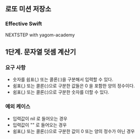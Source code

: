 ## 로또 미션 저장소
### Effective Swift
NEXTSTEP with yagom-academy

## 1단계. 문자열 덧셈 계산기

### 요구 사항

- 숫자를 쉼표(,) 또는 콜론(:)을 구분해서 입력할 수 있다.
- 쉼표(,) 또는 콜론(:)으로 구분한 값들은 0 을 포함한 양의 정수이다.
- 쉼표(,) 또는 콜론(:)으로 구분한 숫자를 더할 수 있다.

### 예외 케이스

- 입력값이 nil 로 들어오는 경우
- 입력값이 "" 로 들어오는 경우
- 쉼표(,) 또는 콜론(:)으로 구분한 값이 0 또는 양의 정수가 아닌 경우